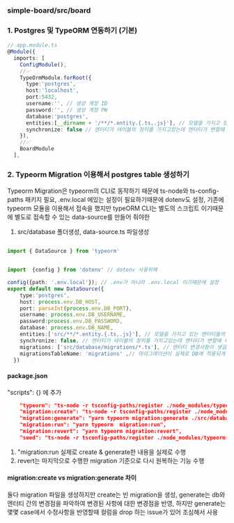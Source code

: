 ### simple-board/src/board


### 1. Postgres 및 TypeORM 연동하기 (기본)
```typescript
// app.module.ts
@Module({
  imports: [
    ConfigModule(),
    //✅
    TypeOrmModule.forRoot({
      type:'postgres',
      host:'localhost',
      port:5432,
      username:'', // 생성 계정 ID
      password:'', // 생성 계정 PW
      database:'postgres',
      entities:[__dirname + '/**/*.entity.{.ts,.js}'], // 모델을 가지고 있는 엔터티들의 위치
      synchronize: false // 엔터티가 테이블의 정의를 가지고있는데 엔터티가 변할때 이 변환값을 실제 DB에 반영할건지,(false 추천)
    }),
    //✅
    BoardModule
  ],
```

### 2. Typeorm Migration 이용해서 postgres table 생성하기
Typeorm Migration은 typeorm의 CLI로 동작하기 때문에 ts-node와 ts-config-paths 패키지 필요, .env.local 에있는 설정이 필요하기때문에 dotenv도 설정, 기존에 typeorm 모듈을 이용해서 접속을 했지만 typeORM CLI는 별도의 스크립트 이기때문에 별도로 접속할 수 있는 data-source를 만들어 줘야한
1. src/database 폴더생성, data-source.ts 파일생성
```typescript

import { DataSource } from 'typeorm'


import  {config } from 'dotenv' // dotenv 사용위해

config({path: '.env.local'}); // .env가 아니라 .env.local 이기때문에 설정
export default new DataSource({
    type:'postgres',
    host: process.env.DB_HOST,
    port: parseInt(process.env.DB_PORT),
    username: process.env.DB_USERNAME,
    password:process.env.DB_PASSWORD,
    database: process.env.DB_NAME,
    entities:['src/**/*.entity.{.ts,.js}'], // 모델을 가지고 있는 엔터티들의 위치
    synchronize: false, // 엔터티가 테이블의 정의를 가지고있는데 엔터티가 변할때 이 변환값을 실제 DB에 반영할건지,(false 추천)
    migrations: ['src/database/migrations/*.ts'], // 엔터티 변경사항이 생길 경우 이변경 사항에 대한 변경점들을 파일로 생성하여 저장하게 되는데 이파일들이 어디에 저장될지에 대한 경로
    migrationsTableName: 'migrations' ,// 마이그레이션이 실제로 DB에 적용되게 되면 적용한 내용에 대한 내용들이 기록이 되는데 이테이블에 대한 내용도 정의하기 위해
  })
```
#### package.json
"scripts": {} 에 추가
```json
    "typeorm": "ts-node -r tsconfig-paths/register ./node_modules/typeorm/cli.js --dataSource ./src/database/data-source.ts",
    "migration:create": "ts-node -r tsconfig-paths/register ./node_modules/typeorm/cli.js migration:create ./src/database/migrations/Migration",
    "migration:generate": "yarn typeorm migration:generate ./src/database/migrations/Migration",
    "migration:run": "yarn typeorm  migration:run",
    "migration:revert": "yarn typeorm migration:revert",
    "seed": "ts-node -r tsconfig-paths/register ./node_modules/typeorm-extension/dist/cli/index.js seed",
```
1. "migration:run 실제로 create & generate한 내용을 실제로 수행
2. revert는 마지막으로 수행한 migration 기준으로 다시 원복하는 기능 수행
#### migration:create vs migration:generate 차이
둘다 migration 파일을 생성하지만 create는 빈 migration을 생성, generate는 db와 엔터티 간의 변경점을 파악하여 변경된 사항에 대한 변경점을 반영, 하지만 generate는 몇몇 case에서 수정사항을 반영할때 컬럼을 drop 하는 issue가 있어 조심해서 사용

